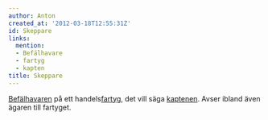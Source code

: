 ```yaml
---
author: Anton
created_at: '2012-03-18T12:55:31Z'
id: Skeppare
links:
  mention:
  - Befälhavare
  - fartyg
  - kapten
title: Skeppare
---
```


[Befälhavaren] på ett handels[fartyg], det vill säga [kaptenen]. Avser ibland även ägaren till
fartyget.

  [Befälhavaren]: Befälhavare
  [fartyg]: fartyg
  [kaptenen]: kapten
